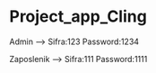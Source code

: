 # Project_app_Cling

Admin --> Sifra:123
          Password:1234
          
Zaposlenik --> Sifra:111
               Password:1111
